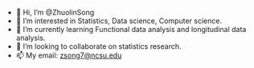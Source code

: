 - 👋 Hi, I’m @ZhuolinSong
- 👀 I’m interested in Statistics, Data science, Computer science.
- 🌱 I’m currently learning Functional data analysis and longitudinal data analysis.
- 💞️ I’m looking to collaborate on statistics research.
- 📫 My email: zsong7@ncsu.edu

<!---
ZhuolinSong/ZhuolinSong is a ✨ special ✨ repository because its `README.md` (this file) appears on your GitHub profile.
You can click the Preview link to take a look at your changes.
--->
